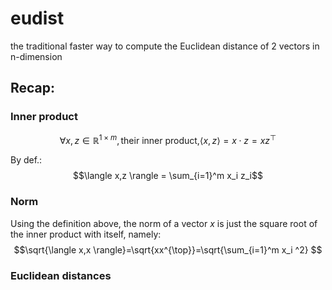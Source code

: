 # eudist
the traditional faster way to compute the Euclidean distance of 2 vectors in n-dimension
## Recap:
### Inner product
$$\forall x,z \in \mathbb{R}^{1 \times m}, \text{their inner product,}  \langle x,z \rangle = x\cdot z=xz^{\top}$$

By def.:
$$\langle x,z \rangle = \sum_{i=1}^m x_i  z_i$$

### Norm
Using the definition above, the norm of a vector $x$ is just the square root of the inner product with itself, namely:
$$\sqrt{\langle x,x \rangle}=\sqrt{xx^{\top}}=\sqrt{\sum_{i=1}^m x_i ^2} $$

### Euclidean distances

